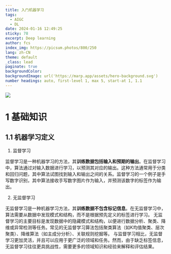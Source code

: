 ```yaml
---
title: 入门机器学习
tags:
  - AIGC
  - DL
date: 2024-01-16 12:49:25
sticky: 78
excerpt: Deep learning
author: fcs
index_img: https://picsum.photos/800/250
lang: zh-CN
theme: default
_class: lead
paginate: true
backgroundColor: 
backgroundImage: url('https://marp.app/assets/hero-background.svg')
number headings: auto, first-level 1, max 5, start-at 1, 1.1
---
```


![](https://picsum.photos/800/250)


# 1 基础知识


## 1.1 机器学习定义


1. 监督学习

监督学习是一种机器学习的方法，其**训练数据包括输入和预期的输出**。在监督学习中，算法通过对输入数据进行学习，以预测其对应的输出。这种方法通常用于分类和回归问题，其中算法试图找到输入和输出之间的关系。监督学习的一个例子是手写数字识别，其中算法接收手写数字图片作为输入，并预测该数字的标签作为输出。
 
2. 无监督学习

无监督学习是一种机器学习方法，其**训练数据不包含标记信息**。在无监督学习中，算法需要从数据中发现模式和结构，而不是根据预先定义的标签进行学习。
无监督学习的主要目标是发现数据中的隐藏模式和结构，以便进行数据分析、聚类、降维或异常检测等任务。常见的无监督学习算法包括聚类算法（如K均值聚类、层次聚类）、降维算法（如主成分分析）、关联规则挖掘等。
与监督学习相比，无监督学习更加灵活，并且可以应用于更广泛的领域和任务。然而，由于缺乏标签信息，无监督学习往往更具挑战性，需要更多的领域知识和经验来解释和评估结果。






